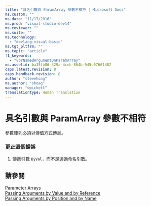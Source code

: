 ```yaml
---
title: "具名引數與 ParamArray 參數不相符 | Microsoft Docs"
ms.custom: ""
ms.date: "11/17/2016"
ms.prod: "visual-studio-dev14"
ms.reviewer: ""
ms.suite: ""
ms.technology: 
  - "devlang-visual-basic"
ms.tgt_pltfrm: ""
ms.topic: "article"
f1_keywords: 
  - "vbrNamedArgumentOnParamArray"
ms.assetid: ba35fb86-329a-4ceb-864b-045c07661482
caps.latest.revision: 8
caps.handback.revision: 8
author: "stevehoag"
ms.author: "shoag"
manager: "wpickett"
translationtype: Human Translation
---
```

# 具名引數與 ParamArray 參數不相符
參數陣列必須以傳值方式傳遞。  
  
### 更正這個錯誤  
  
1.  傳遞引數 `ByVal`，而不是透過命名引數。  
  
## 請參閱  
 [Parameter Arrays](../../visual-basic/programming-guide/language-features/procedures/parameter-arrays.md)   
 [Passing Arguments by Value and by Reference](../../visual-basic/programming-guide/language-features/procedures/passing-arguments-by-value-and-by-reference.md)   
 [Passing Arguments by Position and by Name](../../visual-basic/programming-guide/language-features/procedures/passing-arguments-by-position-and-by-name.md)